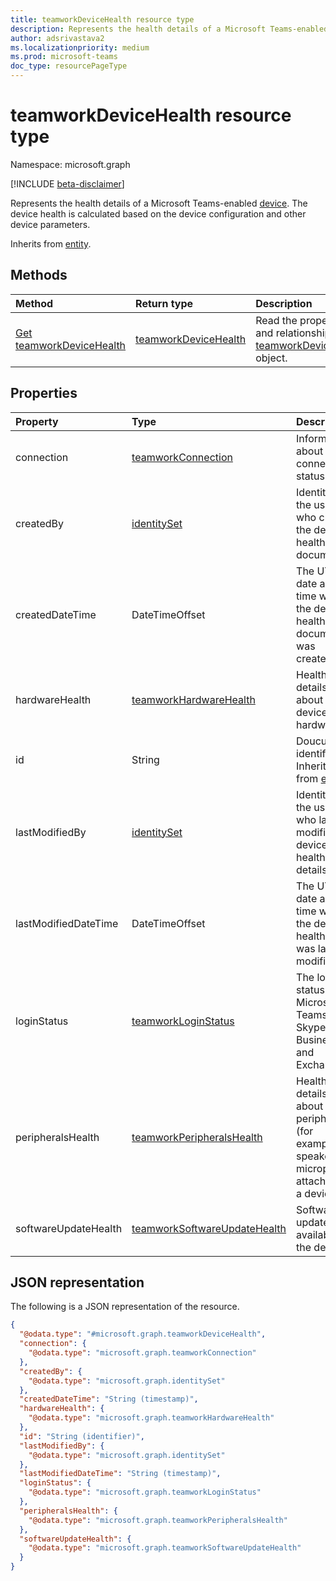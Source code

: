 ```yaml
---
title: teamworkDeviceHealth resource type
description: Represents the health details of a Microsoft Teams-enabled device.
author: adsrivastava2
ms.localizationpriority: medium
ms.prod: microsoft-teams
doc_type: resourcePageType
---
```


# teamworkDeviceHealth resource type

Namespace: microsoft.graph

[!INCLUDE [beta-disclaimer](../../includes/beta-disclaimer.md)]

Represents the health details of a Microsoft Teams-enabled [device](../resources/teamworkdevice.md). The device health is calculated based on the device configuration and other device parameters.

Inherits from [entity](../resources/entity.md).

## Methods

| Method                                                         | Return type                                                  | Description                                                                                                     |
| :------------------------------------------------------------- | :----------------------------------------------------------- | :-------------------------------------------------------------------------------------------------------------- |
| [Get teamworkDeviceHealth](../api/teamworkdevicehealth-get.md) | [teamworkDeviceHealth](../resources/teamworkdevicehealth.md) | Read the properties and relationships of a [teamworkDeviceHealth](../resources/teamworkdevicehealth.md) object. |

## Properties

| Property             | Type                                                                         | Description                                                                                      |
| :------------------- | :--------------------------------------------------------------------------- | :----------------------------------------------------------------------------------------------- |
| connection           | [teamworkConnection](../resources/teamworkconnection.md)                     | Information about the connection status.                                                         |
| createdBy            | [identitySet](../resources/identityset.md)                                   | Identity of the user who created the device health document.                                     |
| createdDateTime      | DateTimeOffset                                                               | The UTC date and time when the device health document was created.                               |
| hardwareHealth       | [teamworkHardwareHealth](../resources/teamworkhardwarehealth.md)             | Health details about the device hardware.                                                        |
| id                   | String                                                                       | Doucument identifier. Inherited from [entity](../resources/entity.md).                           |
| lastModifiedBy       | [identitySet](../resources/identityset.md)                                   | Identity of the user who last modified the device health details.                                |
| lastModifiedDateTime | DateTimeOffset                                                               | The UTC date and time when the device health detail was last modified.                           |
| loginStatus          | [teamworkLoginStatus](../resources/teamworkloginstatus.md)                   | The login status of Microsoft Teams, Skype for Business, and Exchange.                           |
| peripheralsHealth    | [teamworkPeripheralsHealth](../resources/teamworkperipheralshealth.md)       | Health details about all peripherals (for example, speaker and microphone) attached to a device. |
| softwareUpdateHealth | [teamworkSoftwareUpdateHealth](../resources/teamworksoftwareupdatehealth.md) | Software updates available for the device.                                                       |

## JSON representation

The following is a JSON representation of the resource.

<!-- {
  "blockType": "resource",
  "keyProperty": "id",
  "@odata.type": "microsoft.graph.teamworkDeviceHealth",
  "baseType": "microsoft.graph.entity",
  "openType": false
}
-->

```json
{
  "@odata.type": "#microsoft.graph.teamworkDeviceHealth",
  "connection": {
    "@odata.type": "microsoft.graph.teamworkConnection"
  },
  "createdBy": {
    "@odata.type": "microsoft.graph.identitySet"
  },
  "createdDateTime": "String (timestamp)",
  "hardwareHealth": {
    "@odata.type": "microsoft.graph.teamworkHardwareHealth"
  },
  "id": "String (identifier)",
  "lastModifiedBy": {
    "@odata.type": "microsoft.graph.identitySet"
  },
  "lastModifiedDateTime": "String (timestamp)",
  "loginStatus": {
    "@odata.type": "microsoft.graph.teamworkLoginStatus"
  },
  "peripheralsHealth": {
    "@odata.type": "microsoft.graph.teamworkPeripheralsHealth"
  },
  "softwareUpdateHealth": {
    "@odata.type": "microsoft.graph.teamworkSoftwareUpdateHealth"
  }
}
```
